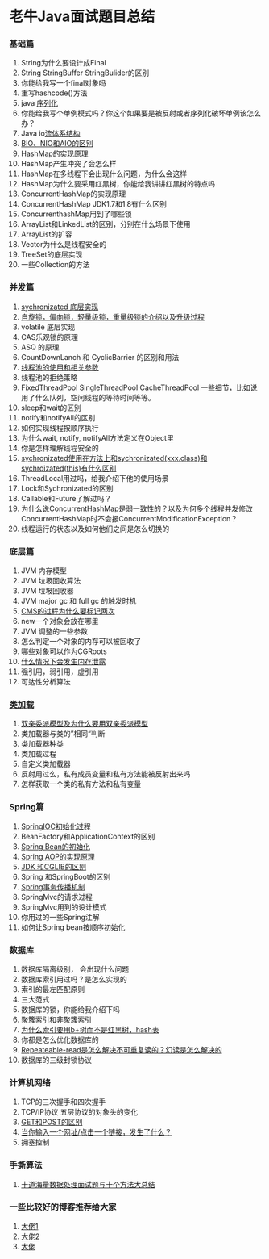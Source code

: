# 老牛Java面试题目总结




### 基础篇
1.  String为什么要设计成Final
2.  String StringBuffer StringBulider的区别      
3.  你能给我写一个final对象吗 
4.  重写hashcode()方法
5.  java [序列化](https://www.cnblogs.com/xdp-gacl/p/3777987.html)
6.  你能给我写个单例模式吗？你这个如果要是被反射或者序列化破坏单例该怎么办？
7.  Java io[流体系结构](https://blog.csdn.net/kingdvc/article/details/42488517)
8.  [BIO、NIO和AIO的区别](https://blog.csdn.net/u013851082/article/details/53942947/)
1. HashMap的实现原理
2. HashMap产生冲突了会怎么样
3. HashMap在多线程下会出现什么问题，为什么会这样
4. HashMap为什么要采用红黑树，你能给我讲讲红黑树的特点吗
5. ConcurrentHashMap的实现原理
6. ConcurrentHashMap JDK1.7和1.8有什么区别
7. ConcurrenthashMap用到了哪些锁
8. ArrayList和LinkedList的区别，分别在什么场景下使用
9. ArrayList的扩容
10. Vector为什么是线程安全的
11. TreeSet的底层实现
12. 一些Collection的方法

### 并发篇
1. [sychronizated 底层实现](https://blog.csdn.net/javazejian/article/details/72828483)
2. [自旋锁，偏向锁，轻量级锁，重量级锁的介绍以及升级过程]()
3. volatile 底层实现
4. CAS乐观锁的原理
5. ASQ 的原理
6. CountDownLanch 和 CyclicBarrier 的区别和用法
7. [线程池的使用和相关参数](https://blog.csdn.net/pfnie/article/details/52757002)
8. 线程池的拒绝策略
9. FixedThreadPool SingleThreadPool CacheThreadPool 一些细节，比如说用了什么队列，空闲线程的等待时间等等。
10. sleep和wait的区别
11. notify和notifyAll的区别
12. 如何实现线程按顺序执行
13. 为什么wait, notify, notifyAll方法定义在Object里
14. 你是怎样理解线程安全的
15. [sychronizated使用在方法上和sychronizated(xxx.class)和sychroizated(this)有什么区别](https://blog.csdn.net/luckey_zh/article/details/53815694)
16. ThreadLocal用过吗，给我介绍下他的使用场景
17. Lock和Sychronizated的区别
18. Callable和Future了解过吗？
19. 为什么说ConcurrentHashMap是弱一致性的？以及为何多个线程并发修改ConcurrentHashMap时不会报ConcurrentModificationException？
20. 线程运行的状态以及如何他们之间是怎么切换的

### 底层篇
1. JVM 内存模型
2. JVM 垃圾回收算法
3. JVM 垃圾回收器
4. JVM major gc 和 full gc 的触发时机
5. [CMS的过程为什么要标记两次](https://blog.csdn.net/zqz_zqz/article/details/70568819)
6. new一个对象会放在哪里
7. JVM 调整的一些参数
8. 怎么判定一个对象的内存可以被回收了
9. 哪些对象可以作为CGRoots
10. [什么情况下会发生内存泄露](https://blog.csdn.net/morningsun1990/article/details/25456707)
11. 强引用，弱引用，虚引用
12. 可达性分析算法

### [类加载](https://www.cnblogs.com/aspirant/p/7200523.html)
1. [双亲委派模型及为什么要用双亲委派模型](https://www.cnblogs.com/wxd0108/p/6681618.html)
2. 类加载器与类的”相同“判断   
3. 类加载器种类 
4. 类加载过程   
5. 自定义类加载器
6. 反射用过么，私有成员变量和私有方法能被反射出来吗
7. 怎样获取一个类的私有方法和私有变量

### Spring篇
1. [SpringIOC初始化过程](https://blog.csdn.net/zqh994828/article/details/78452421)
2. BeanFactory和ApplicationContext的区别
3. [Spring Bean的初始化]()
4. [Spring AOP的实现原理](https://www.ibm.com/developerworks/cn/java/j-lo-springaopcglib/)
5. [JDK 和CGLIB的区别](https://blog.csdn.net/dreamrealised/article/details/12885739)
6. Spring 和SpringBoot的区别
7. [Spring事务传播机制](https://blog.csdn.net/hcmony/article/details/77850183)
8. SpringMvc的请求过程
9. SpringMvc用到的设计模式
10. 你用过的一些Spring注解
11. 如何让Spring bean按顺序初始化

### 数据库
1. 数据库隔离级别， 会出现什么问题
2. 数据库索引用过吗？是怎么实现的
3. 索引的最左匹配原则
4. 三大范式
5. 数据库的锁，你能给我介绍下吗
6. 聚簇索引和非聚簇索引
7. [为什么索引要用b+树而不是红黑树，hash表](https://www.cnblogs.com/wade-luffy/p/6292784.html)
8. 你都是怎么优化数据库的
9. [Repeateable-read是怎么解决不可重复读的？幻读是怎么解决的](https://www.cnblogs.com/YFYkuner/p/5178684.html)
10. 数据库的三级封锁协议

### 计算机网络
1. TCP的三次握手和四次握手
2. TCP/IP协议 五层协议的对象头的变化
3. [GET和POST的区别](https://www.cnblogs.com/logsharing/p/8448446.html)
4. [当你输入一个网址/点击一个链接，发生了什么？](https://blog.csdn.net/Random__Walker/article/details/52040146)
5. 拥塞控制

### 手撕算法
1. [十道海量数据处理面试题与十个方法大总结](https://blog.csdn.net/v_JULY_v/article/details/6279498)

### 一些比较好的博客推荐给大家

1. [大佬1](https://github.com/frank-lam/2019_campus_apply)
2.  [大佬2](https://github.com/nullbull/architect-awesome)
3. [大佬](https://github.com/CyC2018/CS-Notes)